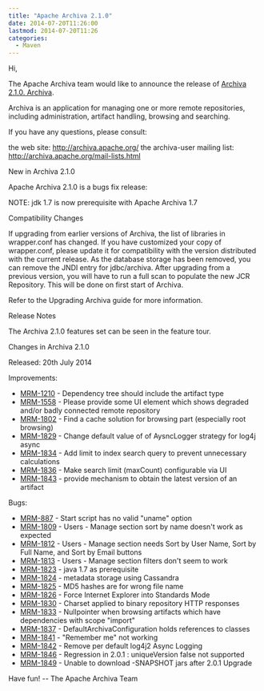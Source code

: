 ```yaml
---
title: "Apache Archiva 2.1.0"
date: 2014-07-20T11:26:00
lastmod: 2014-07-20T11:26
categories:
  - Maven
---
```

Hi,

The Apache Archiva team would like to announce the release of 
[Archiva 2.1.0. Archiva](http://archiva.apache.org).

Archiva is an application for managing one or more remote
repositories, including administration, artifact handling, browsing
and searching.

If you have any questions, please consult:

the web site: http://archiva.apache.org/
the archiva-user mailing list: http://archiva.apache.org/mail-lists.html

New in Archiva 2.1.0

Apache Archiva 2.1.0 is a bugs fix release:

NOTE: jdk 1.7 is now prerequisite with Apache Archiva 1.7

Compatibility Changes

If upgrading from earlier versions of Archiva, the list of libraries
in wrapper.conf has changed. If you have customized your copy of
wrapper.conf, please update it for compatibility with the version
distributed with the current release.
As the database storage has been removed, you can remove the JNDI
entry for jdbc/archiva. After upgrading from a previous version, you
will have to run a full scan to populate the new JCR Repository. This
will be done on first start of Archiva.

Refer to the Upgrading Archiva guide for more information.

<!-- more -->


Release Notes

The Archiva 2.1.0 features set can be seen in the feature tour.

Changes in Archiva 2.1.0

Released: 20th July 2014

Improvements:

 * [MRM-1210](https://issues.apache.org/jira/browse/MRM-1210) - Dependency tree should include the artifact type
 * [MRM-1558](https://issues.apache.org/jira/browse/MRM-1558) - Please provide some UI element which shows degraded and/or badly connected remote repository
 * [MRM-1802](https://issues.apache.org/jira/browse/MRM-1802) - Find a cache solution for browsing part (especially root browsing)
 * [MRM-1829](https://issues.apache.org/jira/browse/MRM-1829) - Change default value of of AysncLogger strategy for log4j async
 * [MRM-1834](https://issues.apache.org/jira/browse/MRM-1834) - Add limit to index search query to prevent unnecessary calculations
 * [MRM-1836](https://issues.apache.org/jira/browse/MRM-1836) - Make search limit (maxCount) configurable via UI
 * [MRM-1843](https://issues.apache.org/jira/browse/MRM-1843) - provide mechanism to obtain the latest version of an artifact

Bugs:

 * [MRM-887](https://issues.apache.org/jira/browse/MRM-887) - Start script has no valid "uname" option
 * [MRM-1809](https://issues.apache.org/jira/browse/MRM-1809) - Users - Manage section sort by name doesn't work as expected
 * [MRM-1812](https://issues.apache.org/jira/browse/MRM-1812) - Users - Manage section needs Sort by User Name, Sort by Full Name, and Sort by Email buttons
 * [MRM-1813](https://issues.apache.org/jira/browse/MRM-1813) - Users - Manage section filters don't seem to work
 * [MRM-1823](https://issues.apache.org/jira/browse/MRM-1823) - java 1.7 as prerequisite
 * [MRM-1824](https://issues.apache.org/jira/browse/MRM-1824) - metadata storage using Cassandra
 * [MRM-1825](https://issues.apache.org/jira/browse/MRM-1825) - MD5 hashes are for wrong file name
 * [MRM-1826](https://issues.apache.org/jira/browse/MRM-1826) - Force Internet Explorer into Standards Mode
 * [MRM-1830](https://issues.apache.org/jira/browse/MRM-1830) - Charset applied to binary repository HTTP responses
 * [MRM-1833](https://issues.apache.org/jira/browse/MRM-1833) - Nullpointer when browsing artifacts which have dependencies with scope "import"
 * [MRM-1837](https://issues.apache.org/jira/browse/MRM-1837) - DefaultArchivaConfiguration holds references to classes
 * [MRM-1841](https://issues.apache.org/jira/browse/MRM-1841) - "Remember me" not working
 * [MRM-1842](https://issues.apache.org/jira/browse/MRM-1842) - Remove per default log4j2 Async Logging
 * [MRM-1846](https://issues.apache.org/jira/browse/MRM-1846) - Regression in 2.0.1 : uniqueVersion false not supported
 * [MRM-1849](https://issues.apache.org/jira/browse/MRM-1849) - Unable to download -SNAPSHOT jars after 2.0.1 Upgrade


Have fun!
-- The Apache Archiva Team
